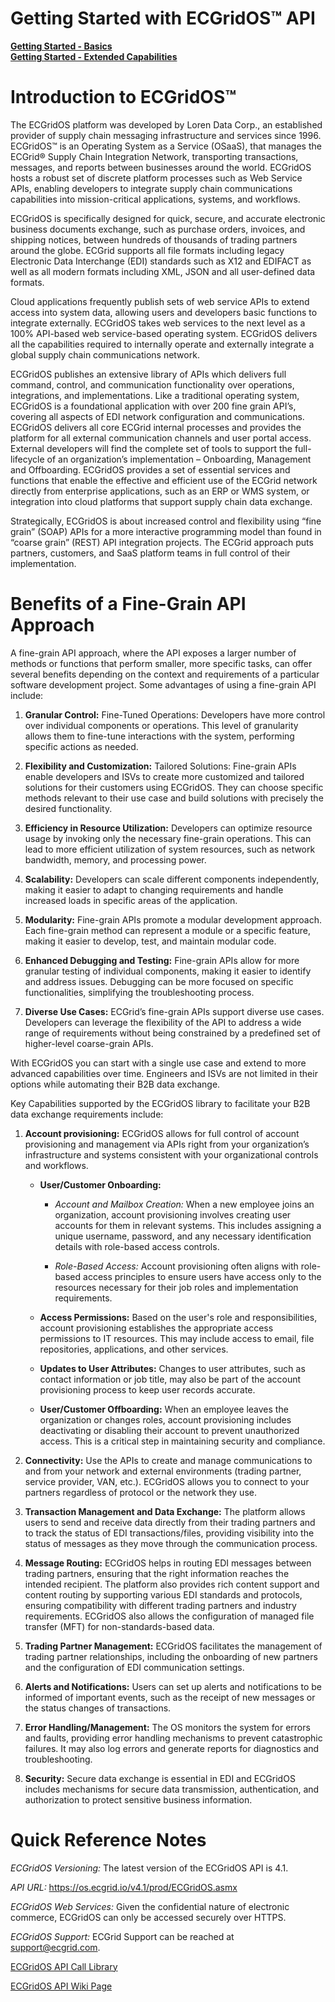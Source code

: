 # Getting Started with ECGridOS™ API

[**Getting Started - Basics**](https://support.ecgrid.com/en/support/solutions/articles/6000271712-ecgridos-api-getting-started)
<br>[**Getting Started - Extended Capabilities**](https://support.ecgrid.com/en/support/solutions/articles/6000271768-ecgridos-api-getting-started-extended-capabilities)


# Introduction to ECGridOS™ 

The ECGridOS platform was developed by Loren Data Corp., an established provider of supply chain messaging infrastructure and services since 1996. ECGridOS™ is an Operating System as a Service (OSaaS), that manages the ECGrid® Supply Chain Integration Network, transporting transactions, messages, and reports between businesses around the world. ECGridOS hosts a robust set of discrete platform processes such as Web Service APIs, enabling developers to integrate supply chain communications capabilities into mission-critical applications, systems, and workflows. 

ECGridOS is specifically designed for quick, secure, and accurate electronic business documents exchange, such as purchase orders, invoices, and shipping notices, between hundreds of thousands of trading partners around the globe. ECGrid supports all file formats including legacy Electronic Data Interchange (EDI) standards such as X12 and EDIFACT as well as all modern formats including XML, JSON and all user-defined data formats. 

Cloud applications frequently publish sets of web service APIs to extend access into system data, allowing users and developers basic functions to integrate externally. ECGridOS takes web services to the next level as a 100% API-based web service-based operating system. ECGridOS delivers all the capabilities required to internally operate and externally integrate a global supply chain communications network.   

ECGridOS publishes an extensive library of APIs which delivers full command, control, and communication functionality over operations, integrations, and implementations. Like a traditional operating system, ECGridOS is a foundational application with over 200 fine grain API’s, covering all aspects of EDI network configuration and communications. ECGridOS delivers all core ECGrid internal processes and provides the platform for all external communication channels and user portal access. External developers will find the complete set of tools to support the full-lifecycle of an organization’s implementation – Onboarding, Management and Offboarding. ECGridOS provides a set of essential services and functions that enable the effective and efficient use of the ECGrid network directly from enterprise applications, such as an ERP or WMS system, or integration into cloud platforms that support supply chain data exchange.  

Strategically, ECGridOS is about increased control and flexibility using “fine grain” (SOAP) APIs for a more interactive programming model than found in “coarse grain” (REST) API integration projects. The ECGrid approach puts partners, customers, and SaaS platform teams in full control of their implementation. 

 

# Benefits of a Fine-Grain API Approach

A fine-grain API approach, where the API exposes a larger number of methods or functions that perform smaller, more specific tasks, can offer several benefits depending on the context and requirements of a particular software development project. Some advantages of using a fine-grain API include: 

1. **Granular Control:** Fine-Tuned Operations: Developers have more control over individual components or operations. This level of granularity allows them to fine-tune interactions with the system, performing specific actions as needed. 

2. **Flexibility and Customization:** Tailored Solutions: Fine-grain APIs enable developers and ISVs to create more customized and tailored solutions for their customers using ECGridOS. They can choose specific methods relevant to their use case and build solutions with precisely the desired functionality. 

3. **Efficiency in Resource Utilization:** Developers can optimize resource usage by invoking only the necessary fine-grain operations. This can lead to more efficient utilization of system resources, such as network bandwidth, memory, and processing power. 

4. **Scalability:** Developers can scale different components independently, making it easier to adapt to changing requirements and handle increased loads in specific areas of the application. 

5. **Modularity:** Fine-grain APIs promote a modular development approach. Each fine-grain method can represent a module or a specific feature, making it easier to develop, test, and maintain modular code. 

6. **Enhanced Debugging and Testing:** Fine-grain APIs allow for more granular testing of individual components, making it easier to identify and address issues. Debugging can be more focused on specific functionalities, simplifying the troubleshooting process. 

7. **Diverse Use Cases:** ECGrid’s fine-grain APIs support diverse use cases. Developers can leverage the flexibility of the API to address a wide range of requirements without being constrained by a predefined set of higher-level coarse-grain APIs. 

With ECGridOS you can start with a single use case and extend to more advanced capabilities over time. Engineers and ISVs are not limited in their options while automating their B2B data exchange. 

Key Capabilities supported by the ECGridOS library to facilitate your B2B data exchange requirements include: 

1. **Account provisioning:** ECGridOS allows for full control of account provisioning and management via APIs right from your organization’s infrastructure and systems consistent with your organizational controls and workflows.   

	- **User/Customer Onboarding:** 

		- _Account and Mailbox Creation:_ When a new employee joins an organization, account provisioning involves creating user accounts for them in relevant systems. This includes assigning a unique username, password, and any necessary identification details with role-based access controls. 

		- _Role-Based Access:_ Account provisioning often aligns with role-based access principles to ensure users have access only to the resources necessary for their job roles and implementation requirements. 

	- **Access Permissions:** Based on the user's role and responsibilities, account provisioning establishes the appropriate access permissions to IT resources. This may include access to email, file repositories, applications, and other services. 

	- **Updates to User Attributes:** Changes to user attributes, such as contact information or job title, may also be part of the account provisioning process to keep user records accurate. 

	- **User/Customer Offboarding:** When an employee leaves the organization or changes roles, account provisioning includes deactivating or disabling their account to prevent unauthorized access. This is a critical step in maintaining security and compliance. 

2. **Connectivity:** Use the APIs to create and manage communications to and from your network and external environments (trading partner, service provider, VAN, etc.). ECGridOS allows you to connect to your partners regardless of protocol or the network they use. 

3. **Transaction Management and Data Exchange:**  The platform allows users to send and receive data directly from their trading partners and to track the status of EDI transactions/files, providing visibility into the status of messages as they move through the communication process. 

4. **Message Routing:** ECGridOS helps in routing EDI messages between trading partners, ensuring that the right information reaches the intended recipient. The platform also provides rich content support and content routing by supporting various EDI standards and protocols, ensuring compatibility with different trading partners and industry requirements. ECGridOS also allows the configuration of managed file transfer (MFT) for non-standards-based data. 

5. **Trading Partner Management:** ECGridOS facilitates the management of trading partner relationships, including the onboarding of new partners and the configuration of EDI communication settings. 

6. **Alerts and Notifications:** Users can set up alerts and notifications to be informed of important events, such as the receipt of new messages or the status changes of transactions. 

7. **Error Handling/Management:** The OS monitors the system for errors and faults, providing error handling mechanisms to prevent catastrophic failures. It may also log errors and generate reports for diagnostics and troubleshooting. 

8. **Security:** Secure data exchange is essential in EDI and ECGridOS includes mechanisms for secure data transmission, authentication, and authorization to protect sensitive business information. 



# Quick Reference Notes 

_ECGridOS Versioning:_ The latest version of the ECGridOS API is 4.1. 

_API URL:_ https://os.ecgrid.io/v4.1/prod/ECGridOS.asmx

_ECGridOS Web Services:_ Given the confidential nature of electronic commerce, ECGridOS can only be accessed securely over HTTPS. 

_ECGridOS Support:_ ECGrid Support can be reached at support@ecgrid.com.  

[ECGridOS API Call Library](https://github.com/LorenData/ECGrid-API/wiki/API-Calls)

[ECGridOS API Wiki Page](https://github.com/LorenData/ECGrid-API/wiki/ECGridOS-Wiki)
